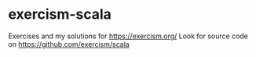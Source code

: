 # exercism-scala

Exercises and my solutions for https://exercism.org/ Look for source code on https://github.com/exercism/scala
